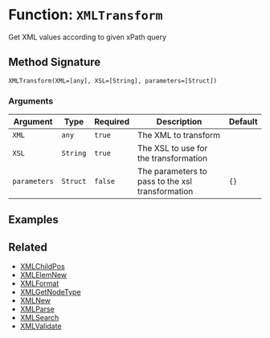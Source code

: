 [comment]: # (Note: This documentation is generated dynamically in the build process.  To modify the contents, change the javadoc on the _invoke method of the BIF class)

# Function: `XMLTransform`

Get XML values according to given xPath query

## Method Signature

```
XMLTransform(XML=[any], XSL=[String], parameters=[Struct])
```

### Arguments


| Argument | Type | Required | Description | Default |
|----------|------|----------|-------------|---------|
| `XML` | `any` | `true` | The XML to transform |  |
| `XSL` | `String` | `true` | The XSL to use for the transformation |  |
| `parameters` | `Struct` | `false` | The parameters to pass to the xsl transformation | `{}` |

## Examples



## Related

  * [XMLChildPos](./XMLChildPos.md)
  * [XMLElemNew](./XMLElemNew.md)
  * [XMLFormat](./XMLFormat.md)
  * [XMLGetNodeType](./XMLGetNodeType.md)
  * [XMLNew](./XMLNew.md)
  * [XMLParse](./XMLParse.md)
  * [XMLSearch](./XMLSearch.md)
  * [XMLValidate](./XMLValidate.md)

